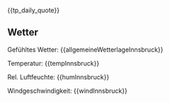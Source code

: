 {{tp_daily_quote}}

## Wetter

Gefühltes Wetter: {{allgemeineWetterlageInnsbruck}}

Temperatur: {{tempInnsbruck}}

Rel. Luftfeuchte: {{humInnsbruck}}

Windgeschwindigkeit: {{windInnsbruck}}